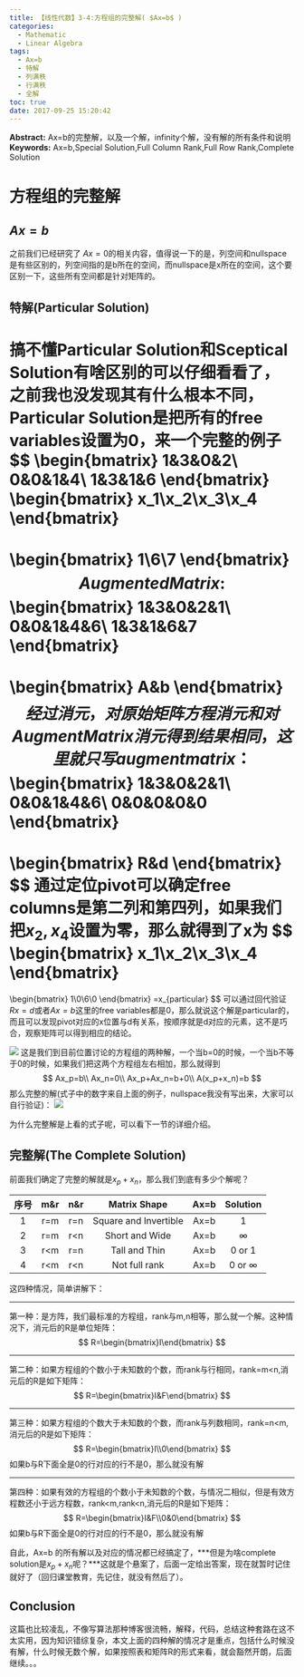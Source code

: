 ```yaml
---
title: 【线性代数】3-4:方程组的完整解( $Ax=b$ )
categories:
  - Mathematic
  - Linear Algebra
tags:
  - Ax=b
  - 特解
  - 列满秩
  - 行满秩
  - 全解
toc: true
date: 2017-09-25 15:20:42
---
```


**Abstract:** Ax=b的完整解，以及一个解，infinity个解，没有解的所有条件和说明
**Keywords:** Ax=b,Special Solution,Full Column Rank,Full Row Rank,Complete Solution

<!--more-->

# 方程组的完整解
## $Ax=b$
之前我们已经研究了 $Ax=0$的相关内容，值得说一下的是，列空间和nullspace是有些区别的，列空间指的是b所在的空间，而nullspace是x所在的空间，这个要区别一下，这些所有空间都是针对矩阵的。

## 特解(Particular Solution)
搞不懂Particular Solution和Sceptical Solution有啥区别的可以仔细看看了，之前我也没发现其有什么根本不同，Particular Solution是把所有的free variables设置为0，来一个完整的例子
$$
\begin{bmatrix}
1&3&0&2\\
0&0&1&4\\
1&3&1&6
\end{bmatrix}
\begin{bmatrix}
x_1\\x_2\\x_3\\x_4
\end{bmatrix}
=
\begin{bmatrix}
1\\6\\7
\end{bmatrix}
$$
Augmented Matrix:
$$
\begin{bmatrix}
1&3&0&2&1\\
0&0&1&4&6\\
1&3&1&6&7
\end{bmatrix}
=
\begin{bmatrix}
A&b
\end{bmatrix}
$$
经过消元，对原始矩阵方程消元和对Augment Matrix消元得到结果相同，这里就只写augment matrix：
$$
\begin{bmatrix}
1&3&0&2&1\\
0&0&1&4&6\\
0&0&0&0&0
\end{bmatrix}
=
\begin{bmatrix}
R&d
\end{bmatrix}
$$
通过定位pivot可以确定free columns是第二列和第四列，如果我们把$x_2,x_4$设置为零，那么就得到了x为
$$
\begin{bmatrix}
x_1\\x_2\\x_3\\x_4
\end{bmatrix}
=
\begin{bmatrix}
1\\0\\6\\0
\end{bmatrix}
=x_{particular}
$$
可以通过回代验证$Rx=d$或者$Ax=b$这里的free variables都是0，那么就说这个解是particular的，而且可以发现pivot对应的x位置与d有关系，按顺序就是d对应的元素，这不是巧合，观察矩阵可以得到相应的结论。

![](./particular.png)
这是我们到目前位置讨论的方程组的两种解，一个当b=0的时候，一个当b不等于0的时候，如果我们把这两个方程组左右相加，那么就得到
$$
Ax_p=b\\
Ax_n=0\\
Ax_p+Ax_n=b+0\\
A(x_p+x_n)=b
$$
那么完整的解(式子中的数字来自上面的例子，nullspace我没有写出来，大家可以自行验证)：
![](./complete.png)

为什么完整解是上看的式子呢，可以看下一节的详细介绍。
## 完整解(The Complete Solution)
前面我们确定了完整的解就是$x_p+x_n$，那么我们到底有多少个解呢？

|序号| m&r | n&r |     Matrix Shape      | Ax=b |   Solution    |
|:---:|:---:|:---:|:---------------------:|:----:|:-------------:|
|1| r=m | r=n | Square and Invertible | Ax=b |       1       |
|2| r=m | r<n |    Short and Wide     | Ax=b |   $\infty$    |
|3| r<m | r=n |     Tall and Thin     | Ax=b |    0 or 1     |
|4| r<m | r<n |     Not full rank     | Ax=b | 0 or $\infty$ |

这四种情况，简单讲解下：

-------
第一种：是方阵，我们最标准的方程组，rank与m,n相等，那么就一个解。这种情况下，消元后的R是单位矩阵：
$$
R=\begin{bmatrix}I\end{bmatrix}
$$

------
第二种：如果方程组的个数小于未知数的个数，而rank与行相同，rank=m<n,消元后的R是如下矩阵：
$$
R=\begin{bmatrix}I&F\end{bmatrix}
$$

------
第三种：如果方程组的个数大于未知数的个数，而rank与列数相同，rank=n<m,消元后的R是如下矩阵：
$$
R=\begin{bmatrix}I\\0\end{bmatrix}
$$
如果b与R下面全是0的行对应的行不是0，那么就没有解

------
第四种：如果有效的方程组的个数小于未知数的个数，与情况二相似，但是有效方程数还小于远方程数，rank<m,rank<n,消元后的R是如下矩阵：
$$
R=\begin{bmatrix}I&F\\0&0\end{bmatrix}
$$
如果b与R下面全是0的行对应的行不是0，那么就没有解

自此，Ax=b 的所有解以及对应的情况都已经搞定了，***但是为啥complete solution是$x_p+x_n$呢？***这就是个悬案了，后面一定给出答案，现在就暂时记住就好了（回归课堂教育，先记住，就没有然后了）。

## Conclusion
这篇也比较凌乱，不像写算法那种博客很流畅，解释，代码，总结这种套路在这不太实用，因为知识错综复杂，本文上面的四种解的情况才是重点，包括什么时候没有解，什么时候无数个解，如果按照表和矩阵R的形式来看，就会豁然开朗，后面继续。。。





